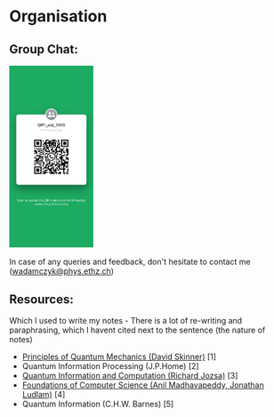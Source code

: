 # Organisation

## Group Chat:

<img src="groupchat.JPG" alt="drawing" width="30%"/>

In case of any queries and feedback, don't hesitate to contact me (wadamczyk@phys.ethz.ch)

## Resources: 

Which I used to write my notes - There is a lot of re-writing and paraphrasing, which I havent cited next to the sentence (the nature of notes)

- [Principles of Quantum Mechanics (David Skinner)](https://www.damtp.cam.ac.uk/user/dbs26/PQM.html) [1]
- Quantum Information Processing (J.P.Home) [2]
- [Quantum Information and Computation (Richard Jozsa)](https://www.qi.damtp.cam.ac.uk/files/PartIIIQC/Part%202%20QIC%20lecturenotes.pdf) [3]
- [Foundations of Computer Science (Anil Madhavapeddy, Jonathan Ludlam)](https://www.cl.cam.ac.uk/teaching/2324/FoundsCS/focs-202324-v1.5.pdf) [4]
- Quantum Information (C.H.W. Barnes) [5]